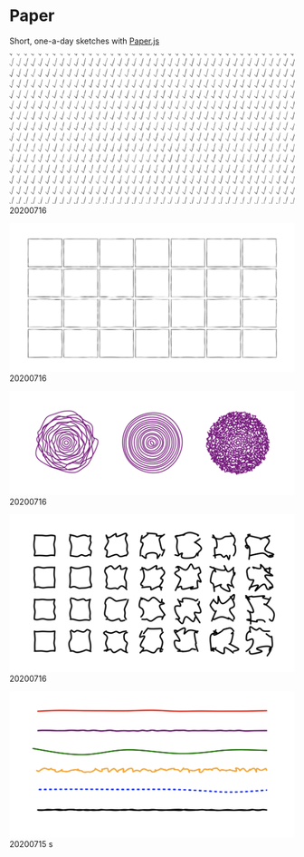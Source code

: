 # Paper

Short, one-a-day sketches with [Paper.js](http://paperjs.org/)

![IMG 20200716_3](./images/20200716_4.png)
20200716

![IMG 20200716_2](./images/20200716_2.png)
20200716

![IMG 20200716_1](./images/20200716_1.png)
20200716

![IMG 20200716_0](./images/20200716_0.png)
20200716

![IMG 20200715_0](./images/20200715_0.png)
20200715
s
